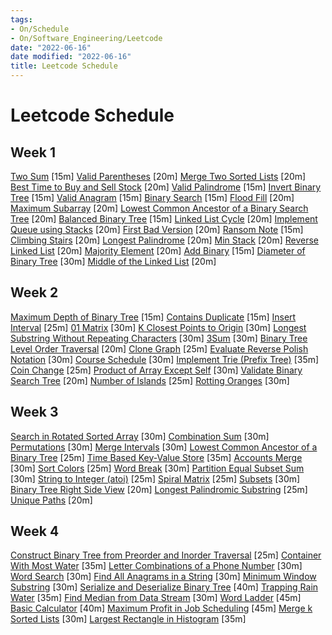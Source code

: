 ```yaml
---
tags:
- On/Schedule
- On/Software_Engineering/Leetcode
date: "2022-06-16"
date modified: "2022-06-16"
title: Leetcode Schedule
---
```


# Leetcode Schedule

## Week 1
[Two Sum](https://leetcode.com/problems/two-sum) [15m]
[Valid Parentheses](https://leetcode.com/problems/valid-parentheses) [20m]
[Merge Two Sorted Lists](https://leetcode.com/problems/merge-two-sorted-lists) [20m]
[Best Time to Buy and Sell Stock](https://leetcode.com/problems/best-time-to-buy-and-sell-stock) [20m]
[Valid Palindrome](https://leetcode.com/problems/valid-palindrome) [15m]
[Invert Binary Tree](https://leetcode.com/problems/invert-binary-tree) [15m]
[Valid Anagram](https://leetcode.com/problems/valid-anagram) [15m]
[Binary Search](https://leetcode.com/problems/binary-search) [15m]
[Flood Fill](https://leetcode.com/problems/flood-fill) [20m]
[Maximum Subarray](https://leetcode.com/problems/maximum-subarray) [20m]
[Lowest Common Ancestor of a Binary Search Tree](https://leetcode.com/problems/lowest-common-ancestor-of-a-binary-search-tree) [20m]
[Balanced Binary Tree](https://leetcode.com/problems/balanced-binary-tree) [15m]
[Linked List Cycle](https://leetcode.com/problems/linked-list-cycle) [20m]
[Implement Queue using Stacks](https://leetcode.com/problems/implement-queue-using-stacks) [20m]
[First Bad Version](https://leetcode.com/problems/first-bad-version) [20m]
[Ransom Note](https://leetcode.com/problems/ransom-note) [15m]
[Climbing Stairs](https://leetcode.com/problems/climbing-stairs) [20m]
[Longest Palindrome](https://leetcode.com/problems/longest-palindrome) [20m]
[Min Stack](https://leetcode.com/problems/min-stack) [20m]
[Reverse Linked List](https://leetcode.com/problems/reverse-linked-list) [20m]
[Majority Element](https://leetcode.com/problems/majority-element) [20m]
[Add Binary](https://leetcode.com/problems/add-binary) [15m]
[Diameter of Binary Tree](https://leetcode.com/problems/diameter-of-binary-tree) [30m]
[Middle of the Linked List](https://leetcode.com/problems/middle-of-the-linked-list) [20m]

## Week 2
[Maximum Depth of Binary Tree](https://leetcode.com/problems/maximum-depth-of-binary-tree) [15m]
[Contains Duplicate](https://leetcode.com/problems/contains-duplicate) [15m]
[Insert Interval](https://leetcode.com/problems/insert-interval) [25m]
[01 Matrix](https://leetcode.com/problems/01-matrix) [30m]
[K Closest Points to Origin](https://leetcode.com/problems/k-closest-points-to-origin) [30m]
[Longest Substring Without Repeating Characters](https://leetcode.com/problems/longest-substring-without-repeating-characters) [30m]
[3Sum](https://leetcode.com/problems/3sum) [30m]
[Binary Tree Level Order Traversal](https://leetcode.com/problems/binary-tree-level-order-traversal) [20m]
[Clone Graph](https://leetcode.com/problems/clone-graph) [25m]
[Evaluate Reverse Polish Notation](https://leetcode.com/problems/evaluate-reverse-polish-notation) [30m]
[Course Schedule](https://leetcode.com/problems/course-schedule) [30m]
[Implement Trie (Prefix Tree)](https://leetcode.com/problems/implement-trie-prefix-tree) [35m]
[Coin Change](https://leetcode.com/problems/coin-change) [25m]
[Product of Array Except Self](https://leetcode.com/problems/product-of-array-except-self) [30m]
[Validate Binary Search Tree](https://leetcode.com/problems/validate-binary-search-tree) [20m]
[Number of Islands](https://leetcode.com/problems/number-of-islands) [25m]
[Rotting Oranges](https://leetcode.com/problems/rotting-oranges) [30m]

## Week 3
[Search in Rotated Sorted Array](https://leetcode.com/problems/search-in-rotated-sorted-array) [30m]
[Combination Sum](https://leetcode.com/problems/combination-sum) [30m]
[Permutations](https://leetcode.com/problems/permutations) [30m]
[Merge Intervals](https://leetcode.com/problems/merge-intervals) [30m]
[Lowest Common Ancestor of a Binary Tree](https://leetcode.com/problems/lowest-common-ancestor-of-a-binary-tree) [25m]
[Time Based Key-Value Store](https://leetcode.com/problems/time-based-key-value-store) [35m]
[Accounts Merge](https://leetcode.com/problems/accounts-merge) [30m]
[Sort Colors](https://leetcode.com/problems/sort-colors) [25m]
[Word Break](https://leetcode.com/problems/word-break) [30m]
[Partition Equal Subset Sum](https://leetcode.com/problems/partition-equal-subset-sum) [30m]
[String to Integer (atoi)](https://leetcode.com/problems/string-to-integer-atoi) [25m]
[Spiral Matrix](https://leetcode.com/problems/spiral-matrix) [25m]
[Subsets](https://leetcode.com/problems/subsets) [30m]
[Binary Tree Right Side View](https://leetcode.com/problems/binary-tree-right-side-view) [20m]
[Longest Palindromic Substring](https://leetcode.com/problems/longest-palindromic-substring) [25m]
[Unique Paths](https://leetcode.com/problems/unique-paths) [20m]

## Week 4
[Construct Binary Tree from Preorder and Inorder Traversal](https://leetcode.com/problems/construct-binary-tree-from-preorder-and-inorder-traversal) [25m]
[Container With Most Water](https://leetcode.com/problems/container-with-most-water) [35m]
[Letter Combinations of a Phone Number](https://leetcode.com/problems/letter-combinations-of-a-phone-number) [30m]
[Word Search](https://leetcode.com/problems/word-search) [30m]
[Find All Anagrams in a String](https://leetcode.com/problems/find-all-anagrams-in-a-string) [30m]
[Minimum Window Substring](https://leetcode.com/problems/minimum-window-substring) [30m]
[Serialize and Deserialize Binary Tree](https://leetcode.com/problems/serialize-and-deserialize-binary-tree) [40m]
[Trapping Rain Water](https://leetcode.com/problems/trapping-rain-water) [35m]
[Find Median from Data Stream](https://leetcode.com/problems/find-median-from-data-stream) [30m]
[Word Ladder](https://leetcode.com/problems/word-ladder) [45m]
[Basic Calculator](https://leetcode.com/problems/basic-calculator) [40m]
[Maximum Profit in Job Scheduling](https://leetcode.com/problems/maximum-profit-in-job-scheduling) [45m]
[Merge k Sorted Lists](https://leetcode.com/problems/merge-k-sorted-lists) [30m]
[Largest Rectangle in Histogram](https://leetcode.com/problems/largest-rectangle-in-histogram) [35m]
